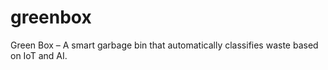 # greenbox
Green Box – A smart garbage bin that automatically classifies waste based on IoT and AI.
